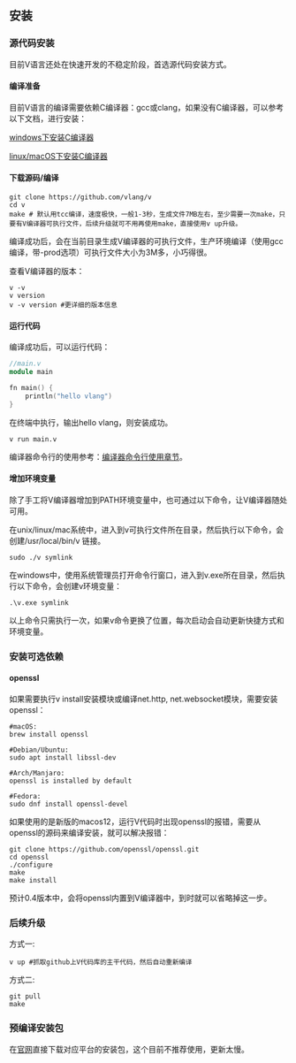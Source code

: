 ## 安装

### 源代码安装

目前V语言还处在快速开发的不稳定阶段，首选源代码安装方式。

#### 编译准备

目前V语言的编译需要依赖C编译器：gcc或clang，如果没有C编译器，可以参考以下文档，进行安装：

[windows下安装C编译器](https://github.com/vlang/v/wiki/Installing-a-C-compiler-on-Windows)

[linux/macOS下安装C编译器](https://github.com/vlang/v/wiki/Installing-a-C-compiler-on-Linux-and-macOS)

#### 下载源码/编译

```shell
git clone https://github.com/vlang/v
cd v	
make # 默认用tcc编译，速度极快，一般1-3秒，生成文件7MB左右，至少需要一次make，只要有V编译器可执行文件，后续升级就可不用再使用make，直接使用v up升级。
```

编译成功后，会在当前目录生成V编译器的可执行文件，生产环境编译（使用gcc编译，带-prod选项）可执行文件大小为3M多，小巧得很。

查看V编译器的版本：

```shell
v -v
v version
v -v version #更详细的版本信息
```

#### 运行代码

编译成功后，可以运行代码：

```v
//main.v
module main

fn main() {
	println("hello vlang")
}
```

在终端中执行，输出hello vlang，则安装成功。

```shell
v run main.v
```

编译器命令行的使用参考：[编译器命令行使用章节](toolchain.md)。

#### 增加环境变量

除了手工将V编译器增加到PATH环境变量中，也可通过以下命令，让V编译器随处可用。

在unix/linux/mac系统中，进入到v可执行文件所在目录，然后执行以下命令，会创建/usr/local/bin/v 链接。

```shell
sudo ./v symlink
```

在windows中，使用系统管理员打开命令行窗口，进入到v.exe所在目录，然后执行以下命令，会创建v环境变量：

```
.\v.exe symlink
```

以上命令只需执行一次，如果v命令更换了位置，每次启动会自动更新快捷方式和环境变量。

### 安装可选依赖

#### openssl

如果需要执行v install安装模块或编译net.http, net.websocket模块，需要安装openssl：

```shell
#macOS:
brew install openssl

#Debian/Ubuntu:
sudo apt install libssl-dev

#Arch/Manjaro:
openssl is installed by default

#Fedora:
sudo dnf install openssl-devel
```

如果使用的是新版的macos12，运行V代码时出现openssl的报错，需要从openssl的源码来编译安装，就可以解决报错：

```shell
git clone https://github.com/openssl/openssl.git
cd openssl
./configure
make
make install
```

预计0.4版本中，会将openssl内置到V编译器中，到时就可以省略掉这一步。

### 后续升级

方式一:

  ```shell
v up #抓取github上V代码库的主干代码，然后自动重新编译
  ```

方式二:

  ```shell
git pull
make
  ```

### 预编译安装包

在[官网](https://vlang.io/)直接下载对应平台的安装包，这个目前不推荐使用，更新太慢。
